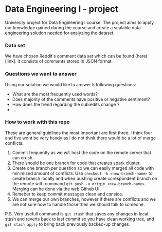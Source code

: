 # Data Engineering I - project
University project for Data Engineering I course. The project aims to apply our
knowledge gained during the course and create a scalable data engineering solution needed for analyzing
the dataset.
### Data set
We have chosen Reddit's comment data set which can be found (here)[link]. It consists of comments stored in JSON format. 
### Questions we want to answer
Using our solution we would like to answer 5 following questions:
- What are the most frequently used words?
- Does majority of the comments have positive or negative sentiment? 
- How does the trend regarding the subredits change ? 
- ... 
### How to work with this repo
These are general guidlines the most important are first three. I think four and five wont be very handy as I do not think there would be a lot of merge conflicts. 
1. Commit frequently as we will host the code on the remote server that can crush.
2. There should be one branch for code that creates spark cluster. 
3. Create one branch per question so we can easily merged all code with minimized amount of conflicts. Use `checkout -b <new-branch-name>` to create branch locally and when pushing create corespondent branch on the remote with command `git push -u origin <new-branch-name>`. Merging can be done via the web Github UI. 
4. Remeber to keep commit messages clean and consice. 
5. We can merge our own branches, however if there are conflicts and we are not sure how to handle those then we should talk to someone.

P.S. Very usefull command is `git stash` that saves any changes in local stash and reverts back to last commit so you have clean working tree, and `git stash apply` to bring back previously backed-up changes.    

